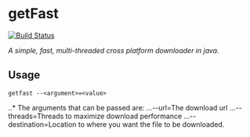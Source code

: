 # getFast
[![Build Status](https://travis-ci.org/devdil/getFast.svg?branch=master)](https://travis-ci.org/devdil/getFast)

*A simple, fast, multi-threaded cross platform downloader in java.*

## Usage

 `getfast --<argument>=<value>`
 
 ..* The arguments that can be passed are:
 ...--url=The download url
 ...--threads=Threads to maximize download performance
 ...--destination=Location to where you want the file to be downloaded.

